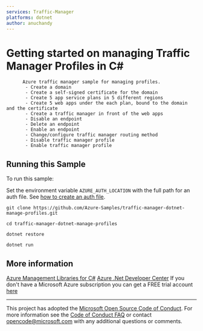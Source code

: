 ```yaml
---
services: Traffic-Manager
platforms: dotnet
author: anuchandy
---
```


# Getting started on managing Traffic Manager Profiles in C# #

          Azure traffic manager sample for managing profiles.
           - Create a domain
           - Create a self-signed certificate for the domain
           - Create 5 app service plans in 5 different regions
           - Create 5 web apps under the each plan, bound to the domain and the certificate
           - Create a traffic manager in front of the web apps
           - Disable an endpoint
           - Delete an endpoint
           - Enable an endpoint
           - Change/configure traffic manager routing method
           - Disable traffic manager profile
           - Enable traffic manager profile


## Running this Sample ##

To run this sample:

Set the environment variable `AZURE_AUTH_LOCATION` with the full path for an auth file. See [how to create an auth file](https://github.com/Azure/azure-libraries-for-java/blob/master/AUTH.md).

    git clone https://github.com/Azure-Samples/traffic-manager-dotnet-manage-profiles.git

    cd traffic-manager-dotnet-manage-profiles

    dotnet restore

    dotnet run

## More information ##

[Azure Management Libraries for C#](https://github.com/Azure/azure-sdk-for-net/tree/Fluent)
[Azure .Net Developer Center](https://azure.microsoft.com/en-us/develop/net/)
If you don't have a Microsoft Azure subscription you can get a FREE trial account [here](http://go.microsoft.com/fwlink/?LinkId=330212)

---

This project has adopted the [Microsoft Open Source Code of Conduct](https://opensource.microsoft.com/codeofconduct/). For more information see the [Code of Conduct FAQ](https://opensource.microsoft.com/codeofconduct/faq/) or contact [opencode@microsoft.com](mailto:opencode@microsoft.com) with any additional questions or comments.